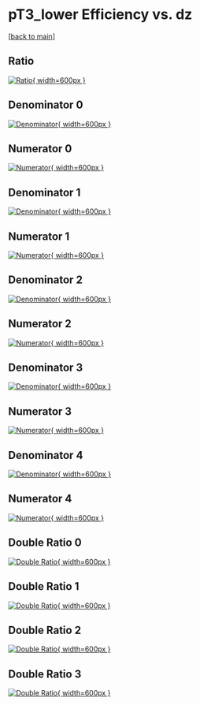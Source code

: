 # pT3_lower Efficiency vs. dz

[[back to main](./)]



## Ratio

[![Ratio](../mtv/var/pT3_lower_loweta_0_1_eff_dz.png){ width=600px }](../mtv/var/pT3_lower_loweta_0_1_eff_dz.pdf)

## Denominator 0

[![Denominator](../mtv/den/pT3_lower_loweta_0_1_eff_dz_den0.png){ width=600px }](../mtv/den/pT3_lower_loweta_0_1_eff_dz_den0.pdf)

## Numerator 0

[![Numerator](../mtv/num/pT3_lower_loweta_0_1_eff_dz_num0.png){ width=600px }](../mtv/num/pT3_lower_loweta_0_1_eff_dz_num0.pdf)

## Denominator 1

[![Denominator](../mtv/den/pT3_lower_loweta_0_1_eff_dz_den1.png){ width=600px }](../mtv/den/pT3_lower_loweta_0_1_eff_dz_den1.pdf)

## Numerator 1

[![Numerator](../mtv/num/pT3_lower_loweta_0_1_eff_dz_num1.png){ width=600px }](../mtv/num/pT3_lower_loweta_0_1_eff_dz_num1.pdf)

## Denominator 2

[![Denominator](../mtv/den/pT3_lower_loweta_0_1_eff_dz_den2.png){ width=600px }](../mtv/den/pT3_lower_loweta_0_1_eff_dz_den2.pdf)

## Numerator 2

[![Numerator](../mtv/num/pT3_lower_loweta_0_1_eff_dz_num2.png){ width=600px }](../mtv/num/pT3_lower_loweta_0_1_eff_dz_num2.pdf)

## Denominator 3

[![Denominator](../mtv/den/pT3_lower_loweta_0_1_eff_dz_den3.png){ width=600px }](../mtv/den/pT3_lower_loweta_0_1_eff_dz_den3.pdf)

## Numerator 3

[![Numerator](../mtv/num/pT3_lower_loweta_0_1_eff_dz_num3.png){ width=600px }](../mtv/num/pT3_lower_loweta_0_1_eff_dz_num3.pdf)

## Denominator 4

[![Denominator](../mtv/den/pT3_lower_loweta_0_1_eff_dz_den4.png){ width=600px }](../mtv/den/pT3_lower_loweta_0_1_eff_dz_den4.pdf)

## Numerator 4

[![Numerator](../mtv/num/pT3_lower_loweta_0_1_eff_dz_num4.png){ width=600px }](../mtv/num/pT3_lower_loweta_0_1_eff_dz_num4.pdf)

## Double Ratio 0

[![Double Ratio](../mtv/ratio/pT3_lower_loweta_0_1_eff_dz_ratio0.png){ width=600px }](../mtv/ratio/pT3_lower_loweta_0_1_eff_dz_ratio0.pdf)

## Double Ratio 1

[![Double Ratio](../mtv/ratio/pT3_lower_loweta_0_1_eff_dz_ratio1.png){ width=600px }](../mtv/ratio/pT3_lower_loweta_0_1_eff_dz_ratio1.pdf)

## Double Ratio 2

[![Double Ratio](../mtv/ratio/pT3_lower_loweta_0_1_eff_dz_ratio2.png){ width=600px }](../mtv/ratio/pT3_lower_loweta_0_1_eff_dz_ratio2.pdf)

## Double Ratio 3

[![Double Ratio](../mtv/ratio/pT3_lower_loweta_0_1_eff_dz_ratio3.png){ width=600px }](../mtv/ratio/pT3_lower_loweta_0_1_eff_dz_ratio3.pdf)

